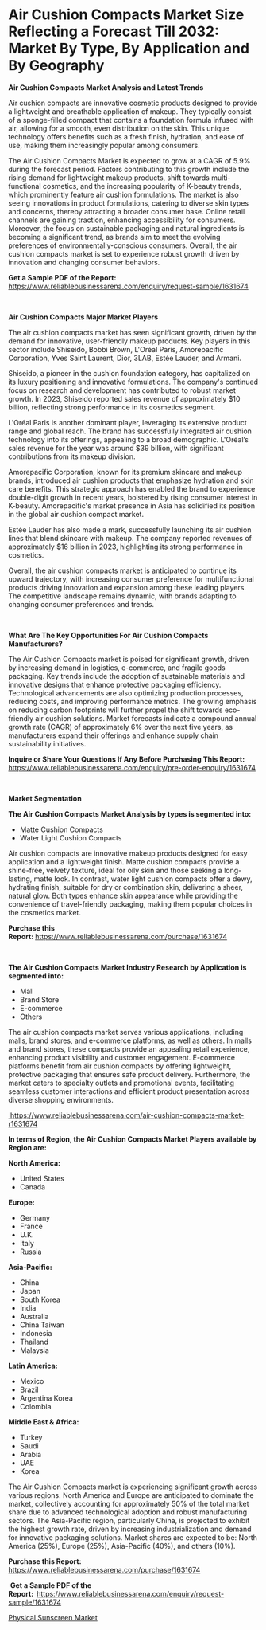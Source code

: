 <p><h1>Air Cushion Compacts Market Size Reflecting a Forecast Till 2032: Market By Type, By Application and By Geography</h1></p><p><strong>Air Cushion Compacts Market Analysis and Latest Trends</strong></p>
<p><p>Air cushion compacts are innovative cosmetic products designed to provide a lightweight and breathable application of makeup. They typically consist of a sponge-filled compact that contains a foundation formula infused with air, allowing for a smooth, even distribution on the skin. This unique technology offers benefits such as a fresh finish, hydration, and ease of use, making them increasingly popular among consumers.</p><p>The Air Cushion Compacts Market is expected to grow at a CAGR of 5.9% during the forecast period. Factors contributing to this growth include the rising demand for lightweight makeup products, shift towards multi-functional cosmetics, and the increasing popularity of K-beauty trends, which prominently feature air cushion formulations. The market is also seeing innovations in product formulations, catering to diverse skin types and concerns, thereby attracting a broader consumer base. Online retail channels are gaining traction, enhancing accessibility for consumers. Moreover, the focus on sustainable packaging and natural ingredients is becoming a significant trend, as brands aim to meet the evolving preferences of environmentally-conscious consumers. Overall, the air cushion compacts market is set to experience robust growth driven by innovation and changing consumer behaviors.</p></p>
<p><strong>Get a Sample PDF of the Report:&nbsp;</strong> <a href="https://www.reliablebusinessarena.com/enquiry/request-sample/1631674?utm_campaign=2488&utm_medium=2&utm_source=Github&utm_content=ia&utm_term=05042025&utm_id=air-cushion-compacts">https://www.reliablebusinessarena.com/enquiry/request-sample/1631674</a></p>
<p>&nbsp;</p>
<p><strong>Air Cushion Compacts Major Market Players</strong></p>
<p><p>The air cushion compacts market has seen significant growth, driven by the demand for innovative, user-friendly makeup products. Key players in this sector include Shiseido, Bobbi Brown, L'Oréal Paris, Amorepacific Corporation, Yves Saint Laurent, Dior, 3LAB, Estée Lauder, and Armani.</p><p>Shiseido, a pioneer in the cushion foundation category, has capitalized on its luxury positioning and innovative formulations. The company's continued focus on research and development has contributed to robust market growth. In 2023, Shiseido reported sales revenue of approximately $10 billion, reflecting strong performance in its cosmetics segment.</p><p>L'Oréal Paris is another dominant player, leveraging its extensive product range and global reach. The brand has successfully integrated air cushion technology into its offerings, appealing to a broad demographic. L'Oréal’s sales revenue for the year was around $39 billion, with significant contributions from its makeup division.</p><p>Amorepacific Corporation, known for its premium skincare and makeup brands, introduced air cushion products that emphasize hydration and skin care benefits. This strategic approach has enabled the brand to experience double-digit growth in recent years, bolstered by rising consumer interest in K-beauty. Amorepacific's market presence in Asia has solidified its position in the global air cushion compact market.</p><p>Estée Lauder has also made a mark, successfully launching its air cushion lines that blend skincare with makeup. The company reported revenues of approximately $16 billion in 2023, highlighting its strong performance in cosmetics.</p><p>Overall, the air cushion compacts market is anticipated to continue its upward trajectory, with increasing consumer preference for multifunctional products driving innovation and expansion among these leading players. The competitive landscape remains dynamic, with brands adapting to changing consumer preferences and trends.</p></p>
<p>&nbsp;</p>
<p><strong>What Are The Key Opportunities For Air Cushion Compacts Manufacturers?</strong></p>
<p><p>The Air Cushion Compacts market is poised for significant growth, driven by increasing demand in logistics, e-commerce, and fragile goods packaging. Key trends include the adoption of sustainable materials and innovative designs that enhance protective packaging efficiency. Technological advancements are also optimizing production processes, reducing costs, and improving performance metrics. The growing emphasis on reducing carbon footprints will further propel the shift towards eco-friendly air cushion solutions. Market forecasts indicate a compound annual growth rate (CAGR) of approximately 6% over the next five years, as manufacturers expand their offerings and enhance supply chain sustainability initiatives.</p></p>
<p><strong>Inquire or Share Your Questions If Any Before Purchasing This Report:</strong> <a href="https://www.reliablebusinessarena.com/enquiry/pre-order-enquiry/1631674?utm_campaign=2488&utm_medium=2&utm_source=Github&utm_content=ia&utm_term=05042025&utm_id=air-cushion-compacts">https://www.reliablebusinessarena.com/enquiry/pre-order-enquiry/1631674</a></p>
<p>&nbsp;</p>
<p><strong>Market Segmentation</strong></p>
<p><strong>The Air Cushion Compacts Market Analysis by types is segmented into:</strong></p>
<p><ul><li>Matte Cushion Compacts</li><li>Water Light Cushion Compacts</li></ul></p>
<p><p>Air cushion compacts are innovative makeup products designed for easy application and a lightweight finish. Matte cushion compacts provide a shine-free, velvety texture, ideal for oily skin and those seeking a long-lasting, matte look. In contrast, water light cushion compacts offer a dewy, hydrating finish, suitable for dry or combination skin, delivering a sheer, natural glow. Both types enhance skin appearance while providing the convenience of travel-friendly packaging, making them popular choices in the cosmetics market.</p></p>
<p><strong>Purchase this Report:&nbsp;</strong><a href="https://www.reliablebusinessarena.com/purchase/1631674?utm_campaign=2488&utm_medium=2&utm_source=Github&utm_content=ia&utm_term=05042025&utm_id=air-cushion-compacts">https://www.reliablebusinessarena.com/purchase/1631674</a></p>
<p>&nbsp;</p>
<p><strong>The Air Cushion Compacts Market Industry Research by Application is segmented into:</strong></p>
<p><ul><li>Mall</li><li>Brand Store</li><li>E-commerce</li><li>Others</li></ul></p>
<p><p>The air cushion compacts market serves various applications, including malls, brand stores, and e-commerce platforms, as well as others. In malls and brand stores, these compacts provide an appealing retail experience, enhancing product visibility and customer engagement. E-commerce platforms benefit from air cushion compacts by offering lightweight, protective packaging that ensures safe product delivery. Furthermore, the market caters to specialty outlets and promotional events, facilitating seamless customer interactions and efficient product presentation across diverse shopping environments.</p></p>
<p><a href="https://www.reliablebusinessarena.com/air-cushion-compacts-market-r1631674?utm_campaign=2488&utm_medium=2&utm_source=Github&utm_content=ia&utm_term=05042025&utm_id=air-cushion-compacts">&nbsp;https://www.reliablebusinessarena.com/air-cushion-compacts-market-r1631674</a></p>
<p><strong>In terms of Region, the Air Cushion Compacts Market Players available by Region are:</strong></p>
<p>
    <p> <strong> North America: </strong>
        <ul>
            <li>United States</li>
            <li>Canada</li>
        </ul>
        </p> 
    <p> <strong> Europe: </strong>
        <ul>
            <li>Germany</li>
            <li>France</li>
            <li>U.K.</li>
            <li>Italy</li>
            <li>Russia</li>
        </ul>
        </p> 
    <p> <strong> Asia-Pacific: </strong>
        <ul>
            <li>China</li>
            <li>Japan</li>
            <li>South Korea</li>
            <li>India</li>
            <li>Australia</li>
            <li>China Taiwan</li>
            <li>Indonesia</li>
            <li>Thailand</li>
            <li>Malaysia</li>
        </ul>
        </p> 
    <p> <strong> Latin America: </strong>
        <ul>
            <li>Mexico</li>
            <li>Brazil</li>
            <li>Argentina Korea</li>
            <li>Colombia</li>
        </ul>
        </p> 
    <p> <strong> Middle East & Africa: </strong>
        <ul>
            <li>Turkey</li>
            <li>Saudi</li>
            <li>Arabia</li>
            <li>UAE</li>
            <li>Korea</li>
        </ul>
    </p>
    </p>
<p><p>The Air Cushion Compacts market is experiencing significant growth across various regions. North America and Europe are anticipated to dominate the market, collectively accounting for approximately 50% of the total market share due to advanced technological adoption and robust manufacturing sectors. The Asia-Pacific region, particularly China, is projected to exhibit the highest growth rate, driven by increasing industrialization and demand for innovative packaging solutions. Market shares are expected to be: North America (25%), Europe (25%), Asia-Pacific (40%), and others (10%).</p></p>
<p><strong>Purchase this Report: </strong><a href="https://www.reliablebusinessarena.com/purchase/1631674?utm_campaign=2488&utm_medium=2&utm_source=Github&utm_content=ia&utm_term=05042025&utm_id=air-cushion-compacts">https://www.reliablebusinessarena.com/purchase/1631674</a></p>
<p>&nbsp;<strong>Get a Sample PDF of the Report:&nbsp;&nbsp;</strong><a href="https://www.reliablebusinessarena.com/enquiry/request-sample/1631674?utm_campaign=2488&utm_medium=2&utm_source=Github&utm_content=ia&utm_term=05042025&utm_id=air-cushion-compacts">https://www.reliablebusinessarena.com/enquiry/request-sample/1631674</a></p>
<p><strong></strong></p>
<p><p><a href="https://github.com/sherikacas30/Market-Research-Report-List-1/blob/main/physical-sunscreen-market.md?utm_campaign=2488&utm_medium=2&utm_source=Github&utm_content=ia&utm_term=05042025&utm_id=air-cushion-compacts">Physical Sunscreen Market</a></p></p>